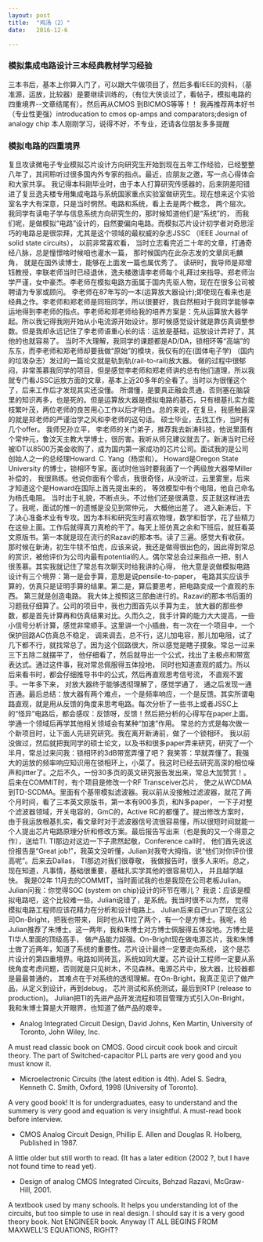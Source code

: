 ```yaml
---
layout: post
title:  "鸡汤（2）"
date:   2016-12-6

---
```

### 模拟集成电路设计三本经典教材学习经验 
三本书后，基本上你算入门了，可以跟大牛做项目了，然后多看IEEE的资料，（基准源，运放，比较器）是要继续训练的，（有位大侠谈过了，看帖子，模拟电路的四重境界--文章结尾有）。然后再从CMOS 到BICMOS等等！！
我再推荐两本好书（专业性更强）introducation to cmos op-amps and comparators;design of analogy chip 
本人刚刚学习，说得不好，不专业，还请各位朋友多多提醒

### 模拟电路的四重境界

复旦攻读微电子专业模拟芯片设计方向研究生开始到现在五年工作经验，已经整整八年了，其间聆听过很多国内外专家的指点。最近，应朋友之邀，写一点心得体会和大家共享。 
我记得本科刚毕业时，由于本人打算研究传感器的，后来阴差阳错进了复旦逸夫楼专用集成电路与系统国家重点实验室做研究生。现在想来这个实验室名字大有深意，只是当时惘然。电路和系统，看上去是两个概念， 两个层次。 我同学有读电子学与信息系统方向研究生的，那时候知道他们是“系统”的， 而我们呢，是做模拟“电路”设计的，自然要偏向电路。而模拟芯片设计初学者对奇思淫巧的电路总是很崇拜，尤其是这个领域的最权威的杂志JSSC （IEEE Journal of solid state circuits）， 以前非常喜欢看， 当时立志看完近二十年的文章，打通奇经八脉，总是憧憬啥时候咱也灌水一篇， 那时候国内在此杂志发的文章凤毛麟角， 就是在国外读博士，能够在上面发一篇也属优秀了。
读研时，我导师是郑增钰教授，李联老师当时已经退休，逸夫楼邀请李老师每个礼拜过来指导。郑老师治学严谨，女中豪杰。李老师在模拟电路方面属于国内先驱人物，现在在很多公司被聘请为专家或顾问。 李老师在87年写的一本(运算放大器设计);即使现在看来也是经典之作。李老师和郑老师是同班同学，所以很要好，我自然相对于我同学能够幸运地得到李老师的指点。李老师和郑老师给我的培养方案是：先从运算放大器学起。所以我记得我刚开始从小电流源开始设计。那时候感觉设计就是靠仿真调整参数。但是我却永远记住了李老师语重心长的话：运放是基础，运放设计弄好了，其他的也就容易了。
当时不大理解，我同学的课题都是AD/DA，锁相环等“高端”的东东，而李老师和郑老师却要我做“原始”的模块，我仅有的在(固体电子学) （国内的垃圾杂志）发过的一篇论文就是轨到轨(rail-to-rail)放大器。 做的过程中很郁闷，非常羡慕我同学的项目，但是感觉李老师和郑老师讲的总有他们道理，所以我就专门看JSSC运放方面的文章，基本上近20多年的全看了。当时以为很懂这个了，后来工作后才发现其实还没懂。 所谓懂，是要真正融会贯通，否则塞在脑袋里的知识再多，也是死的。但是运算放大器是模拟电路的基石，只有根基扎实方能枝繁叶茂，两位老师的良苦用心工作以后才明白。总的来说，在复旦，我感触最深的就是郑老师的严谨治学之风和李老师的这句话。
硕士毕业，去找工作，当时有几个offer。 我师兄孙立平， 李老师的关门弟子，推荐我去新涛科技，他说里面有个常仲元，鲁汶天主教大学博士，很厉害。我听从师兄建议就去了。新涛当时已经被IDT以8500万美金收购了，成为国内第一家成功的芯片公司。面试我的是公司创始人之一的总经理Howard. C. Yang（杨崇和）。 Howard是Oregon State University 的博士，锁相环专家。面试时他当时要我画了一个两级放大器带Miller补偿的， 我很熟练。他说你面有个零点，我很奇怪，从没听过，云里雾里，后来才知道这个是Howard在国际上首先提出来的， 等效模型中有个电阻，他自己命名为杨氏电阻。 当时出于礼貌，不断点头。不过他们还是很满意，反正就这样进去了。我呢，面试的惟一的遗憾是没见到常仲元， 大概他出差了。
进入新涛后，下了决心准备术业有专攻。因为本科和研究生时喜欢物理，数学和哲学，花了些精力在这些上面。工作后就得真刀真枪的干了。每天上班仿真之余和下班后，就狂看英文原版书。第一本就是现在流行的Razavi的那本书。读了三遍。感觉大有收获。那时候在新涛，初生牛犊不怕虎，应该来说，我还是做得很出色的，因此得到常总的赏识，被他评价为公司内最有potential的人。偶尔常总会过来指点一把，别人很羡慕。其实我就记住了常总有次聊天时给我讲的心得， 他大意是说做模拟电路设计有三个境界：第一是会手算，意思是说pensile-to-paper， 电路其实应该手算的，仿真只是证明手算的结果。第二是，算后要思考，把电路变成一个直观的东西。 第三就是创造电路。
我大体上按照这三部曲进行的。Razavi的那本书后面的习题我仔细算了。公司的项目中，我也力图首先以手算为主， 放大器的那些参数，都是首先计算再和仿真结果对比。久而久之，我手计算的能力大大提高，一些小信号分析计算，感觉非常顺手。这里讲一个小插曲，有一次在一个项目中，一个保护回路AC仿真总不稳定， 调来调去，总不行，这儿加电容，那儿加电阻，试了几下都不行，就找常总了。因为这个回路很大，所以感觉是瞎子摸象。常总一过来三下五除二就摆平了， 他仔细看了，然后就导出一个公式，找出了主极点和带宽表达式。通过这件事，我对常总佩服得五体投地， 同时也知道直观的威力。所以后来看书时，都会仔细推导书中的公式，然后再直观思考信号流， 不直观不罢手。一年多下来， 对放大器终于能够透彻理解了，感觉学通了， 通之后发现一通百通。最后总结：放大器有两个难点，一个是频率响应，一个是反馈。其实所谓电路直观，就是用从反馈的角度来思考电路。每次分析了一些书上或者JSSC上的“怪异”电路后，都会感叹：反馈呀，反馈！然后把分析的心得写在paper上面。 学通一个领域后再学其他相关领域会有某种“加速”作用。
常总的方式是每次做一个新项目时，让下面人先研究研究。我在离开新涛前，做了一个锁相环。 我以前没做过，然后就把我同学的硕士论文，以及书和很多paper弄来研究，研究了一个半月，常总过来问我：锁相环的3dB带宽弄懂了吧？ 我笑答：早就弄懂了。我强大的运放的频率响应知识用在锁相环上，小菜了。我这时已经去研究高深的相位噪声和jitter了。之后不久，一份30多页的英文研究报告发出来，常总大加赞赏！。
后来在COMMIT时，有个项目是修改一个RF Transceiver芯片， 使之从WCDMA到TD-SCDMA。里面有个基带模拟滤波器。我以前从没接触过滤波器，就花了两个月时间，看了三本英文原版书，第一本有900多页，和N多paper， 一下子对整个滤波器领域，开关电容的，GmC的，Active RC的都懂了。提出修改方案时， 由于我运放根基扎实，看文章时对于滤波器信号流很容易懂，所以很短时间就能一个人提出芯片电路原理分析和修改方案。最后报告写出来（也是我的又一个得意之作），送给TI. TI那边对这边一下子肃然起敬，Conference call时， 他们首先说这份报告是“Great job!”，我英文没听懂，Julian对我夸大拇指，说“他们对你评价很高呢”。后来去Dallas， TI那边对我们很尊敬， 我做报告时，很多人来听。总之，现在知道，凡事情，基础很重要，基础扎实学其他的很容易切入， 并且越学越快。 
我是02年 11月去的COMMIT，当时面试我的也是我现在公司老板Julian。 Julian问我：你觉得SOC (system on chip)设计的环节在哪儿？ 我说：应该是模拟电路吧，这个比较难一些。Julian说错了，是系统。我当时很不以为然， 觉得模拟电路工程师应该花精力在分析和设计电路上。 Julian后来自己run了现在这公司On-Bright，把我也带来， 同时也从TI拉了两个，有一个是方博士。我呢，给Julian推荐了朱博士。这一两年，我和朱博士对方博士佩服得五体投地。方博士是TI华人里面的顶级高手， 做产品能力超强。On-Bright现在做电源芯片，我和朱博士做了近两年，知道了系统的重要性。芯片设计最终一定要走向系统， 这个是芯片设计的第四重境界。电路如同砖瓦，系统如同大厦。芯片设计工程师一定要从系统角度考虑问题，否则就是只见树木，不见森林。电源芯片中，放大器，比较器都是最最普通的， 其难点在于对系统的透彻理解。在On-Bright，我真正见识了做产品，从定义到设计，再到debug， 芯片测试和系统测试，最后到RTP (release to production)。 Julian把TI的先进产品开发流程和项目管理方式引入On-Bright，我和朱博士算是大开眼界，也知道了做产品的艰辛。

* Analog Integrated Circuit Design, David Johns, Ken Martin, University of Toronto, John Wiley, Inc. 

A must read classic book on CMOS. Good circuit cook book and circuit theory. The part of Switched-capacitor PLL parts are very good and you must know it.

* Microelectronic Circuits (the latest edition is 4th). Adel S. Sedra, Kenneth C. Smith, Oxford, 1998 (University of Toronto). 

A very good book! It is for undergraduates, easy to understand and the summery is very good and equation is very insightful. A must-read book before interview.

* CMOS Analog Circuit Design, Phillip E. Allen and Douglas R. Holberg, Published in 1987. 

A little older but still worth to read. (It has a later edition (2002 ?, but I have not found time to read yet).

* Design of analog CMOS Integrated Circuits, Behzad Razavi, McGraw-Hill, 2001. 

A textbook used by many schools. It helps you understanding lot of the circuits, but too simple to use in real design. I should say it is a very good theory book. Not ENGINEER book. Anyway IT ALL BEGINS FROM MAXWELL'S EQUATIONS, RIGHT?

